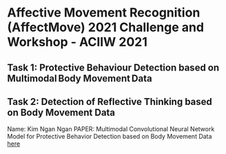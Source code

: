 #  Affective Movement Recognition (AffectMove) 2021 Challenge and Workshop - ACIIW 2021
## Task 1: Protective Behaviour Detection based on Multimodal Body Movement Data
## Task 2: Detection of Reflective Thinking based on Body Movement Data
Name: Kim Ngan Ngan
PAPER: Multimodal Convolutional Neural Network Model for Protective Behavior Detection based on Body Movement Data [here](https://ieeexplore.ieee.org/abstract/document/9666290/)
